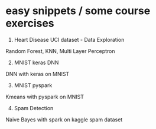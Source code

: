 # easy snippets / some course exercises

1) Heart Disease UCI dataset - Data Exploration

Random Forest, KNN, Multi Layer Perceptron

2) MNIST keras DNN 

DNN with keras on MNIST

3) MNIST pyspark

Kmeans with pyspark on MNIST

4) Spam Detection

Naive Bayes with spark on kaggle spam dataset
